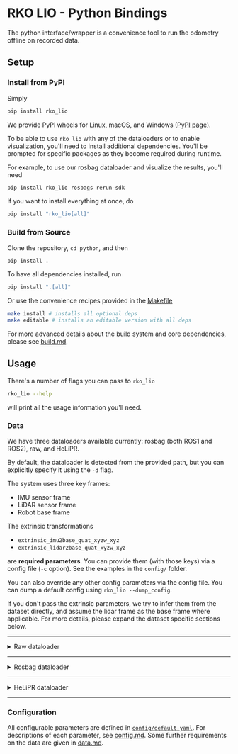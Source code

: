 # RKO LIO - Python Bindings

The python interface/wrapper is a convenience tool to run the odometry offline on recorded data.

## Setup

### Install from PyPI

Simply

```bash
pip install rko_lio
```

We provide PyPI wheels for Linux, macOS, and Windows ([PyPI page](https://pypi.org/project/rko-lio)).

To be able to use `rko_lio` with any of the dataloaders or to enable visualization, you'll need to install additional dependencies.
You'll be prompted for specific packages as they become required during runtime.

For example, to use our rosbag dataloader and visualize the results, you'll need

```bash
pip install rko_lio rosbags rerun-sdk
```

If you want to install everything at once, do

```bash
pip install "rko_lio[all]"
```

### Build from Source

Clone the repository, `cd python`, and then

```bash
pip install .
```

To have all dependencies installed, run

```bash
pip install ".[all]"
```

Or use the convenience recipes provided in the [Makefile](Makefile)

```bash
make install # installs all optional deps
make editable # installs an editable version with all deps
```

For more advanced details about the build system and core dependencies, please see [build.md](../docs/build.md).

## Usage

There's a number of flags you can pass to `rko_lio`

```bash
rko_lio --help
```

will print all the usage information you'll need.

### Data

We have three dataloaders available currently: rosbag (both ROS1 and ROS2), raw, and HeLiPR.

By default, the dataloader is detected from the provided path, but you can explicitly specify it using the `-d` flag.

The system uses three key frames:
- IMU sensor frame
- LiDAR sensor frame
- Robot base frame

The extrinsic transformations
- `extrinsic_imu2base_quat_xyzw_xyz`
- `extrinsic_lidar2base_quat_xyzw_xyz`

are **required parameters**. You can provide them (with those keys) via a config file (`-c` option).
See the examples in the `config/` folder.

You can also override any other config parameters via the config file.
You can dump a default config using `rko_lio --dump_config`.

If you don't pass the extrinsic parameters, we try to infer them from the dataset directly, and assume the lidar frame as the base frame where applicable.
For more details, please expand the dataset specific sections below.

---

<details>
<summary>Raw dataloader</summary>

When working with raw data, the folder structure and file layout have to follow a specific convention, since we need both lidar and imu data.

Folder layout example:
```
dataset_root/
├── transforms.yaml                 # requires specific keys for extrinsics
├── imu.csv                         # or imu.txt, requires specific column names
└── lidar/                          # folder needs to be named the same
    ├── 1662622237000000000.ply     # filenames should be timestamps in nanoseconds
    ├── 1662622238000000000.ply
    └── ...
```

Requirements:
- transforms.yaml: must define two keys: Each should be a 4×4 transformation matrix specifying extrinsics to the base frame. (See [this](../README.md#a-note-on-transformations) for frame-order convention.)
  - `T_imu_to_base`
  - `T_lidar_to_base`

- imu file (`.csv` or `.txt`): exactly one file is expected. Columns must include: `timestamp, gyro_x, gyro_y, gyro_z, accel_x, accel_y, accel_z`. Additional columns may be present, but these are required. `timestamp` in particular is assumed to be in nanoseconds, rest are SI units.

- lidar folder (`lidar/`): contains scans as `.ply` files.
  - Filename: must be a timestamp (ns) corresponding to the end of recording for that scan, i.e., close to time of last recorded point. This timestamp is used along with the IMU timestamp to sort both sensor data into a common index, which is then processed sequentially by the odometry system.
  - Each `.ply` must include a time field for points. Accepted field names are: `time`, `timestamp`, `timestamps`, or `t`. This time must be in seconds, representing the absolute time of point collection.

PRs are welcome to improve this dataloader.

</details>

---

<details>
<summary>Rosbag dataloader</summary>

If you're working with rosbags, either ros1 or ros2 bags, there's a few reasonable conditions by which you can simply run

```bash
rko_lio /path/to/bag
```

and the system will work. These are:
- The bag contains only a single lidar and a single imu topic.
  - If multiple exist, you’ll be prompted to select one via the `--lidar` and/or `--imu` flags.
- The bag contains a TF tree with a static transform between the lidar and imu frames.
  - Note that we support only static TFs, on either the python bindings or the ROS version. Dynamic TF handling is out of the scope of the python bindings. I haven't really had a requirement where I need to handle a dynamic TF between the IMU and LiDAR, though I did consider how to. Open an issue if you need this supported on the ROS side.
- The frame names in the message header match the names in the TF tree, i.e., the lidar message header `frame_id` has to match a frame id in the TF tree. Similary for the imu.
  - Yes, there are cases where the frame ids don't match. And yes, because I ran into this problem myself, I provide a way to handle this case. Override the frame ids with the `--lidar_frame` or `--imu_frame` flags.

If the rosbag has no TF tree:
- First, please ask your data provider to include the TF tree.
- You can manually specify the extrinsics via the config (see [`config/leg_kilo.yaml`](config/leg_kilo.yaml) or [`config/oxford_spires.yaml`](config/oxford_spires.yaml) as references).
- Also: can dataset providers please include TF trees in bags by default? ~~makes no sense~~

</details>

---

<details>
<summary>HeLiPR dataloader</summary>

This is deprecated and planned to be removed in a future release. I'm prioritising documentation for other parts and other tasks. If you need it, open an issue.

</details>

---

### Configuration

All configurable parameters are defined in [`config/default.yaml`](config/default.yaml).
For descriptions of each parameter, see [config.md](../docs/config.md).
Some further requirements on the data are given in [data.md](../docs/data.md).
